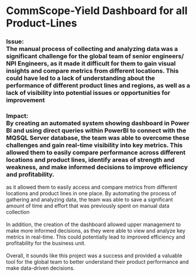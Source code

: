 # CommScope-Yield Dashboard for all Product-Lines 

### Issue: <br> The manual process of collecting and analyzing data was a significant challenge for the global team of senior engineers/ NPI Engineers, as it made it difficult for them to gain visual insights and compare metrics from different locations. This could have led to a lack of understanding about the performance of different product lines and regions, as well as a lack of visibility into potential issues or opportunities for improvement  

### Impact: <br> By creating an automated system showing dashboard in Power BI and using direct queries within PowerBI to connect with the MQSQL Server database, the team was able to overcome these challenges and gain real-time visibility into key metrics. This allowed them to easily compare performance across different locations and product lines, identify areas of strength and weakness, and make informed decisions to improve efficiency and profitability.

as it allowed them to easily access and compare metrics from different locations and product lines in one place. By automating the process of gathering and analyzing data, the team was able to save a significant amount of time and effort that was previously spent on manual data collection
<br><br>
In addition, the creation of the dashboard allowed upper management to make more informed decisions, as they were able to view and analyze key metrics in real-time. This could potentially lead to improved efficiency and profitability for the business unit.
<br><br>
Overall, it sounds like this project was a success and provided a valuable tool for the global team to better understand their product performance and make data-driven decisions.
